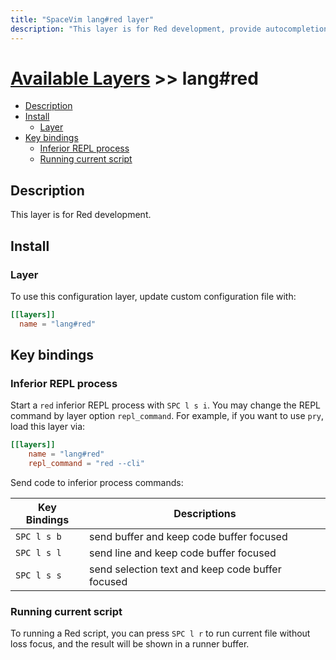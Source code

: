 ```yaml
---
title: "SpaceVim lang#red layer"
description: "This layer is for Red development, provide autocompletion, syntax checking and code format."
---
```


# [Available Layers](../../) >> lang#red

<!-- vim-markdown-toc GFM -->

- [Description](#description)
- [Install](#install)
  - [Layer](#layer)
- [Key bindings](#key-bindings)
  - [Inferior REPL process](#inferior-repl-process)
  - [Running current script](#running-current-script)

<!-- vim-markdown-toc -->

## Description

This layer is for Red development.

## Install

### Layer

To use this configuration layer, update custom configuration file with:

```toml
[[layers]]
  name = "lang#red"
```

## Key bindings

### Inferior REPL process

Start a `red` inferior REPL process with `SPC l s i`. You may change the REPL command by layer option `repl_command`. For example, if you want to use `pry`, load this layer via:

```toml
[[layers]]
    name = "lang#red"
    repl_command = "red --cli"
```

Send code to inferior process commands:

| Key Bindings | Descriptions                                     |
| ------------ | ------------------------------------------------ |
| `SPC l s b`  | send buffer and keep code buffer focused         |
| `SPC l s l`  | send line and keep code buffer focused           |
| `SPC l s s`  | send selection text and keep code buffer focused |

### Running current script

To running a Red script, you can press `SPC l r` to run current file without loss focus, and the result will be shown in a runner buffer.

